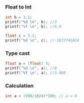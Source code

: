 ### Float to Int

```c
int b = 3.1;
printf("%d \n", b); //3
printf("%f \n", b); //0.0
```

```c
float c = 3.1;
printf("%d \n", c); //-1073741824
```

### Type cast

```c
float a = (float) 3;
printf("%d \n", a);	//0
printf("%f \n", a); //3.000
```    

### Calculation

```c
int a = (998/1024)*100; // a = 0
```